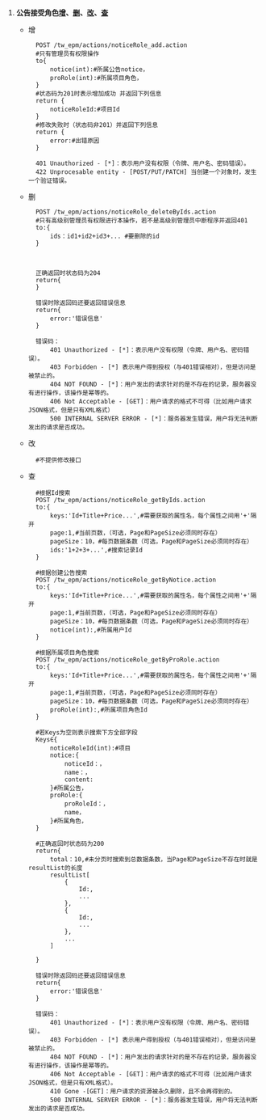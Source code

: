 1.  <a name='noticeRole'></a>**公告接受角色[增](#noticeRole_add)、[删](#noticeRole_delete)、[改](#noticeRole_change)、[查](#noticeRole_search)**
	- <a name="noticeRole_add">增</a>

			POST /tw_epm/actions/noticeRole_add.action
			#只有管理员有权限操作
			to{
				notice(int):#所属公告notice，
				proRole(int):#所属项目角色，
			}
			#状态码为201时表示增加成功 并返回下列信息
			return {
				noticeRoleId:#项目Id
			}
			#修改失败时（状态码非201）并返回下列信息
			return {
				error:#出错原因
			}
			
			401 Unauthorized - [*]：表示用户没有权限（令牌、用户名、密码错误）。
			422 Unprocesable entity - [POST/PUT/PATCH] 当创建一个对象时，发生一个验证错误。
	- <a name="noticeRole_delete">删</a>

			POST /tw_epm/actions/noticeRole_deleteByIds.action
			#只有高级别管理员有权限进行本操作，若不是高级别管理员中断程序并返回401
			to:{
				ids：id1+id2+id3+... #要删除的id
			}
			
			
		
			正确返回时状态码为204
			return{
			}
			
			错误时除返回码还要返回错误信息
			return{
				error:'错误信息'
			}
		
			错误码：
				401 Unauthorized - [*]：表示用户没有权限（令牌、用户名、密码错误）。
				403 Forbidden - [*] 表示用户得到授权（与401错误相对），但是访问是被禁止的。
				404 NOT FOUND - [*]：用户发出的请求针对的是不存在的记录，服务器没有进行操作，该操作是幂等的。
				406 Not Acceptable - [GET]：用户请求的格式不可得（比如用户请求JSON格式，但是只有XML格式）
				500 INTERNAL SERVER ERROR - [*]：服务器发生错误，用户将无法判断发出的请求是否成功。
	- <a name="noticeRole_change">改</a>

			#不提供修改接口
	- <a name="noticeRole_search">查</a>  
			
			#根据Id搜索
			POST /tw_epm/actions/noticeRole_getByIds.action
			to:{
				keys:'Id+Title+Price...',#需要获取的属性名，每个属性之间用'+'隔开
				page:1,#当前页数，（可选，Page和PageSize必须同时存在）
				pageSize：10，#每页数据条数（可选，Page和PageSize必须同时存在）
				ids:'1+2+3+...',#搜索记录Id
			}
			
			#根据创建公告搜索
			POST /tw_epm/actions/noticeRole_getByNotice.action
			to:{
				keys:'Id+Title+Price...',#需要获取的属性名，每个属性之间用'+'隔开
				page:1,#当前页数，（可选，Page和PageSize必须同时存在）
				pageSize：10，#每页数据条数（可选，Page和PageSize必须同时存在）
				notice(int):,#所属用户Id
			}

			#根据所属项目角色搜索
			POST /tw_epm/actions/noticeRole_getByProRole.action
			to:{
				keys:'Id+Title+Price...',#需要获取的属性名，每个属性之间用'+'隔开
				page:1,#当前页数，（可选，Page和PageSize必须同时存在）
				pageSize：10，#每页数据条数（可选，Page和PageSize必须同时存在）
				proRole(int):,#所属项目角色Id
			}

			#若Keys为空则表示搜索下方全部字段
			Keys∈{
				noticeRoleId(int):#项目
				notice:{
					noticeId：，
					name：，
					content:
				}#所属公告，
				proRole:{
					proRoleId：，
					name，
				}#所属角色，
			}

			#正确返回时状态码为200
			return{
				total：10,#未分页时搜索到总数据条数，当Page和PageSize不存在时就是resultList的长度
				resultList[
					{
						Id:,
						...
					},
					{
						Id:,
						...
					},
					...
				]

			}

			错误时除返回码还要返回错误信息
			return{
				error:'错误信息'
			}

			错误码：
				401 Unauthorized - [*]：表示用户没有权限（令牌、用户名、密码错误）。
				403 Forbidden - [*] 表示用户得到授权（与401错误相对），但是访问是被禁止的。
				404 NOT FOUND - [*]：用户发出的请求针对的是不存在的记录，服务器没有进行操作，该操作是幂等的。
				406 Not Acceptable - [GET]：用户请求的格式不可得（比如用户请求JSON格式，但是只有XML格式）。
				410 Gone -[GET]：用户请求的资源被永久删除，且不会再得到的。
				500 INTERNAL SERVER ERROR - [*]：服务器发生错误，用户将无法判断发出的请求是否成功。
